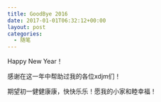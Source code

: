 ```yaml
---
title: GoodBye 2016
date: 2017-01-01T06:32:12+00:00
layout: post
categories:
  - 随笔
---
```


Happy New Year！

感谢在这一年中帮助过我的各位xdjm们！

期望初一健健康康，快快乐乐！愿我的小家和睦幸福！